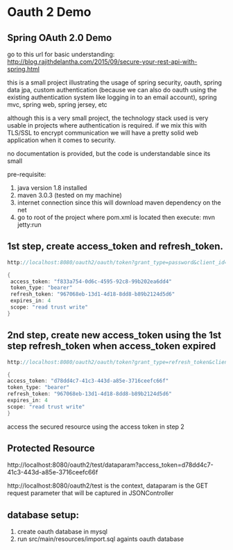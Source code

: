 Oauth 2 Demo
==================

Spring OAuth 2.0 Demo
----------------------

go to this url for basic understanding:
http://blog.rajithdelantha.com/2015/09/secure-your-rest-api-with-spring.html

this is a small project illustrating the usage of spring security, oauth, spring data jpa, custom authentication (because we can also do oauth using the existing 
authentication system like logging in to an email account), spring mvc, spring web, spring jersey, etc

although this is a very small project, the technology stack used is very usable in projects where authentication is required. if we mix this with
TLS/SSL to encrypt communication we will have a pretty solid web application when it comes to security. 

no documentation is provided, but the code is understandable since its small



pre-requisite:
1) java version 1.8 installed
2) maven 3.0.3 (tested on my machine)
3) internet connection since this will download maven dependency on the net
4) go to root of the project where pom.xml is located then execute:
 mvn jetty:run


1st step, create access_token and refresh_token.
----------------------------
```java
http://localhost:8080/oauth2/oauth/token?grant_type=password&client_id=jml-client-id&client_secret=12345&username=jml&password=password
```

```java
{
 access_token: "f833a754-0d6c-4595-92c8-99b202ea6dd4"
 token_type: "bearer"
 refresh_token: "967068eb-13d1-4d18-8dd8-b89b2124d5d6"
 expires_in: 4
 scope: "read trust write"
}
```

2nd step, create new access_token using the 1st step refresh_token when access_token expired
---------------------------
```java
http://localhost:8080/oauth2/oauth/token?grant_type=refresh_token&client_id=jml-client-id&refresh_token=967068eb-13d1-4d18-8dd8-b89b2124d5d6&client_secret=12345
```
```java
{
access_token: "d78dd4c7-41c3-443d-a85e-3716ceefc66f"
token_type: "bearer"
refresh_token: "967068eb-13d1-4d18-8dd8-b89b2124d5d6"
expires_in: 4
scope: "read trust write"
}
```

access the secured resource using the access token in step 2

Protected Resource
------------------
http://localhost:8080/oauth2/test/dataparam?access_token=d78dd4c7-41c3-443d-a85e-3716ceefc66f

http://localhost:8080/oauth2/test is the context, dataparam is the GET request parameter
that will be captured in JSONController

database setup:
------------------

1) create oauth database in mysql
2) run src/main/resources/import.sql againts oauth database